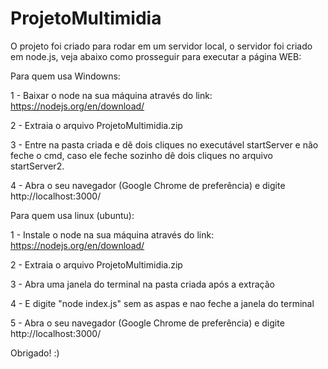# ProjetoMultimidia
O projeto foi criado para rodar em um servidor local, o servidor foi criado em node.js, veja abaixo como prosseguir para executar a página WEB:

Para quem usa Windowns:

1 - Baixar o node na sua máquina através do link: https://nodejs.org/en/download/

2 - Extraia o arquivo ProjetoMultimidia.zip

3 - Entre na pasta criada e dê dois cliques no executável startServer e não feche o cmd, caso ele feche sozinho dê dois cliques no arquivo startServer2.

4 - Abra o seu navegador (Google Chrome de preferência) e digite http://localhost:3000/

Para quem usa linux (ubuntu):

1 - Instale o node na sua máquina através do link: https://nodejs.org/en/download/

2 - Extraia o arquivo ProjetoMultimidia.zip

3 - Abra uma janela do terminal na pasta criada após a extração 

4 - E digite "node index.js" sem as aspas e nao feche a janela do terminal

5 - Abra o seu navegador (Google Chrome de preferência) e digite http://localhost:3000/

Obrigado! :)
